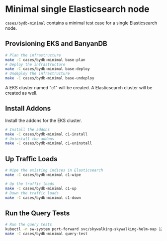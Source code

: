 # Minimal single Elasticsearch node

`cases/bydb-minimal` contains a minimal test case for a single Elasticsearch node.

## Provisioning EKS and BanyanDB

```bash
# Plan the infrastructure
make -C cases/bydb-minimal base-plan
# Deploy the infrastructure
make -C cases/bydb-minimal base-deploy
# Undeploy the infrastructure
make -C cases/bydb-minimal base-undeploy
```

A EKS cluster named "c1" will be created. A Elasticsearch cluster will be created as well.

## Install Addons

Install the addons for the EKS cluster.

```bash
# Install the addons
make -C cases/bydb-minimal c1-install
# Uninstall the addons
make -C cases/bydb-minimal c1-uninstall
```

## Up Traffic Loads

```bash
# Wipe the existing indices in Elasticsearch
make -C cases/bydb-minimal c1-wipe

# Up the traffic loads
make -C cases/bydb-minimal c1-up
# Down the traffic loads
make -C cases/bydb-minimal c1-down
```

## Run the Query Tests

```bash
# Run the query tests
kubectl -n sw-system port-forward svc/skywalking-skywalking-helm-oap 12800:12800
make -C cases/bydb-minimal query-test
```
